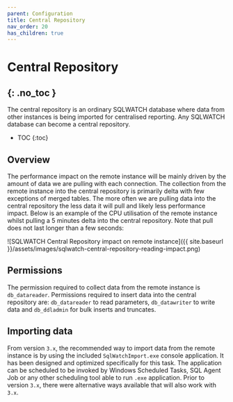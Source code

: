 ```yaml
---
parent: Configuration
title: Central Repository
nav_order: 20
has_children: true
---
```


# Central Repository
{: .no_toc }
---

The central repository is an ordinary SQLWATCH database where data from other instances is being imported for centralised reporting. Any SQLWATCH database can become a central repository.

- TOC 
{:toc}

## Overview

The performance impact on the remote instance will be mainly driven by the amount of data we are pulling with each connection. The collection from the remote instance into the central repository is primarily delta with few exceptions of merged tables. The more often we are pulling data into the central repository the less data it will pull and likely less performance impact. Below is an example of the CPU utilisation of the remote instance whilst pulling a 5 minutes delta into the central repository. Note that pull does not last longer than a few seconds:

![SQLWATCH Central Repository impact on remote instance]({{ site.baseurl }}/assets/images/sqlwatch-central-repository-reading-impact.png)

## Permissions

The permission required to collect data from the remote instance is `db_datareader`. Permissions required to insert data into the central repository are: `db_datareader` to read parameters, `db_datawriter` to write data and `db_ddladmin` for bulk inserts and truncates.

## Importing data

From version `3.x`, the recommended way to import data from the remote instance is by using the included `SqlWatchImport.exe` console application. It has been designed and optimized specifically for this task. The application can be scheduled to be invoked by Windows Scheduled Tasks, SQL Agent Job or any other scheduling tool able to run `.exe` application. Prior to version `3.x`, there were alternative ways available that will also work with `3.x`.